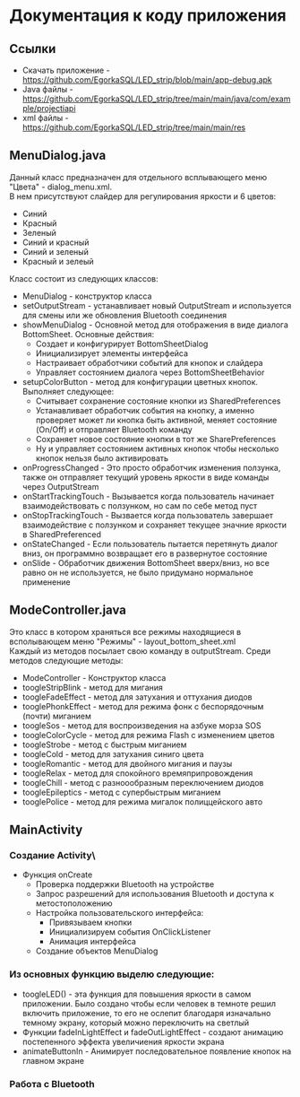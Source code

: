 # Документация к коду приложения #

## Ссылки ##

+ Скачать приложение - https://github.com/EgorkaSQL/LED_strip/blob/main/app-debug.apk
+ Java файлы - https://github.com/EgorkaSQL/LED_strip/tree/main/main/java/com/example/projectiapi
+ xml файлы - https://github.com/EgorkaSQL/LED_strip/tree/main/main/res

## MenuDialog.java ##

Данный класс предназначен для отдельного всплывающего меню "Цвета" - dialog_menu.xml.\
В нем присутствуют слайдер для регулирования яркости и 6 цветов:
+ Синий
+ Красный
+ Зеленый
+ Синий и красный
+ Синий и зеленый
+ Красный и зелеый

Класс состоит из следующих классов:
+ MenuDialog - конструктор класса
+ setOutputStream - устанавливает новый OutputStream и используется для смены или же обновления Bluetooth соединения
+ showMenuDialog - Основной метод для отображения в виде диалога BottomSheet. Основные действия:
  + Создает и конфигурирует BottomSheetDialog
  + Инициализирует элементы интерфейса
  + Настраивает обработчики событий для кнопок и слайдера
  + Управляет состоянием диалога через BottomSheetBehavior
+ setupColorButton - метод для конфигурации цветных кнопок. Выполняет следующее:
  + Считывает сохранение состояние кнопки из SharedPreferences
  + Устанавливает обработчик события на кнопку, а именно проверяет может ли кнопка быть активной, меняет состояние (On/Off) и отправляет Bluetooth команду
  + Сохраняет новое состояние кнопки в тот же SharePreferences
  + Ну и управляет состоянием активных кнопок чтобы несколько кнопок нельзя было активировать
+ onProgressChanged - Это просто обработчик изменения ползунка, также он отправляет текущий уровень яркости в виде команды через OutputStream
+ onStartTrackingTouch - Вызывается когда пользователь начинает взаимодействовать с ползунком, но сам по себе метод пуст
+ onStopTrackingTouch - Вызвается когда пользователь завершает взаимодействие с ползунком и сохраняет текущее значние яркости в SharedPreferenced
+ onStateChanged - Если пользователь пытается перетянуть диалог вниз, он программно возвращает его в развернутое состояние
+ onSlide - Обработчик движения BottomSheet вверх/вниз, но все равно он не используется, не было придумано нормальное применение

## ModeController.java ##

Это класс в котором храняться все режимы находящиеся в всполывающем меню "Режимы" - layout_bottom_sheet.xml\
Каждый из методов посылает свою команду в outputStream. Среди методов следующие методы:
+ ModeController - Конструктор класса
+ toogleStripBlink - метод для мигания
+ toogleFadeEffect - метод для затухания и оттухания диодов
+ tooglePhonkEffect - метод для режима фонк с беспорядочным (почти) миганием
+ toogleSos - метод для воспроизведения на азбуке морза SOS
+ toogleColorCycle - метод для режима Flash с изменением цветов
+ toogleStrobe - метод с быстрым миганием
+ toogleCold - метод для затухания синиго цвета
+ toogleRomantic - метод для двойного мигания и паузы
+ toogleRelax - метод для спокойного времяприпровождения
+ toogleChill - метод с разноообразным переключением диодов
+ toogleEpileptics - метод с супербыстрым миганием
+ tooglePolice - метод для режима мигалок полиццейского авто

## MainActivity ##

### Создание Activity\ ###
+ Функция onCreate
  + Проверка поддержки Bluetooth на устройстве
  + Запрос разрешений для использования Bluetooth и доступа к метостоположению
  + Настройка пользовательского интерфейса:
    + Привязываем кнопки
    + Инициализируем события OnClickListener
    + Анимация интерфейса
  + Создание объектов MenuDialog

### Из основных функцию выделю следующие: ###
+ toogleLED() - эта функция для повышения яркости в самом приложении. Было создано чтобы если человек в темноте решил включить приложение, то его не ослепит благодаря изначально темному экрану, который можно переключить на светлый
+ Функции fadeInLightEffect и fadeOutLightEffect - создают анимацию постепенного эффекта увеличиения яркости экрана
+ animateButtonIn - Анимирует последовательное появление кнопок на главном экране

### Работа с Bluetooth ###

